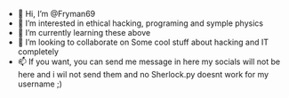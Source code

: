 - 👋 Hi, I’m @Fryman69
- 👀 I’m interested in ethical hacking, programing and symple physics
- 🌱 I’m currently learning these above
- 💞️ I’m looking to collaborate on Some cool stuff about hacking and IT completely
- 📫 If you want, you can send me message in here my socials will not be here and i wil not send them and no Sherlock.py doesnt work for my username ;)

<!---
Fryman69/Fryman69 is a ✨ special ✨ repository because its `README.md` (this file) appears on your GitHub profile.
You can click the Preview link to take a look at your changes.
--->
